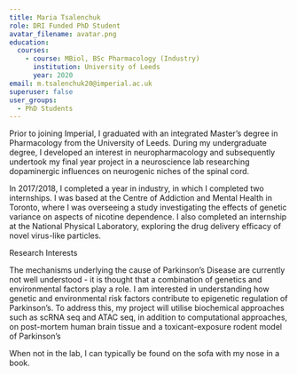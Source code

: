 ```yaml
---
title: Maria Tsalenchuk
role: DRI Funded PhD Student
avatar_filename: avatar.png
education:
  courses:
    - course: MBiol, BSc Pharmacology (Industry)
      institution: University of Leeds
      year: 2020
email: m.tsalenchuk20@imperial.ac.uk
superuser: false
user_groups:
  - PhD Students
---
```

Prior to joining Imperial, I graduated with an integrated Master’s degree in Pharmacology from the University of Leeds. During my undergraduate degree, I developed an interest in neuropharmacology and subsequently undertook my final year project in a neuroscience lab researching dopaminergic influences on neurogenic niches of the spinal cord.

In 2017/2018, I completed a year in industry, in which I completed two internships. I was based at the Centre of Addiction and Mental Health in Toronto, where I was overseeing a study investigating the effects of genetic variance on aspects of nicotine dependence. I also completed an internship at the National Physical Laboratory, exploring the drug delivery efficacy of novel virus-like particles.


Research Interests

The mechanisms underlying the cause of Parkinson’s Disease are currently not well understood - it is thought that a combination of genetics and environmental factors play a role. I am interested in understanding how genetic and environmental risk factors contribute to epigenetic regulation of Parkinson’s. To address this, my project will utilise biochemical approaches such as scRNA seq and ATAC seq, in addition to computational approaches, on post-mortem human brain tissue and a toxicant-exposure rodent model of Parkinson’s


When not in the lab, I can typically be found on the sofa with my nose in a book.
